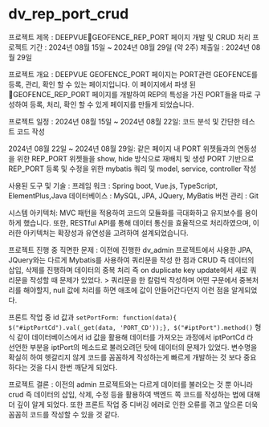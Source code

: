 # dv_rep_port_crud

프로젝트 제목 : DEEPVUEGEOFENCE_REP_PORT 페이지 개발 및 CRUD 처리
프로젝트 기간 : 2024년 08월 15일 ~ 2024년 08월 29일 (약 2주) 제출일 : 2024년 08월 29일

프로젝트 개요 : DEEPVUE GEOFENCE_PORT 페이지는 PORT관련 GEOFENCE를 등록, 관리, 확인 할 수 있는 페이지입니다. 이 페이지에서 파생 된 GEOFENCE_REP_PORT 페이지를 개발하여 REP의 특성을 가진 PORT들을 따로 구성하여 등록, 처리, 확인 할 수 있게 페이지를 만들게 되었습니다.

프로젝트 일정 : 
2024년 08월 15일 ~ 2024년 08월 22일: 코드 분석 및 간단한 테스트 코드 작성

2024년 08월 22일 ~ 2024년 08월 29일: 
같은 페이지 내 PORT 위젯들과의 연동성을 위한 REP_PORT 위젯들을 show, hide 방식으로 재배치 및 생성
PORT 기반으로 REP_PORT 등록 및 수정을 위한 mybatis 쿼리 및 model, service, controller 작성

사용된 도구 및 기술 : 프레임 워크 : Spring boot, Vue.js, TypeScript, ElementPlus,Java 데이터베이스 : MySQL, JPA, JQuery, MyBatis 버전 관리 : Git

시스템 아키텍처: MVC 패턴을 적용하여 코드의 모듈화를 극대화하고 유지보수를 용이하게 했습니다. 또한, RESTful API를 통해 데이터 통신을 효율적으로 처리하였으며, 이러한 아키텍처는 확장성과 유연성을 고려하여 설계되었습니다.

프로젝트 진행 중 직면한 문제 : 이전에 진행한 dv_admin 프로젝트에서 사용한 JPA, JQuery와는 다르게 Mybatis를 사용하여 쿼리문을 작성 한 점과 CRUD 즉 데이터의 삽입, 삭제를 진행하며 데이터의 중복 처리 즉 on duplicate key update에서 새로 쿼리문을 작성할 때 문제가 있었다. > 쿼리문을 한 칼럼씩 작성하며 어떤 구문에서 중복처리를 해야할지, null 값에 처리를 하면 애초에 값이 안들어간다던지 이런 점을 알게되었다.

프론트 작업 중 id 값과 ```setPortForm: function(data){ $("#iptPortCd").val(_get(data, 'PORT_CD'));}, $("#iptPort").method()``` 형식 같이 데이터베이스에서 id 값을 활용해 데이터를 가져오는 과정에서 iptPortCd 라 선언한 부분을 iptPort의 메소드로 불러오려던 탓에 데이터의 문제가 있었다. 변수명을 확실히 하여 헷갈리지 않게 코드를 꼼꼼하게 작성하는게 빠르게 개발하는 것 보다 중요하다는 것을 다시 한번 깨닫게 되었다.

프로젝트 결론 : 이전의 admin 프로젝트와는 다르게 데이터를 불러오는 것 뿐 아니라 crud 즉 데이터의 삽입, 삭제, 수정 등을 활용하여 백엔드 쪽 코드를 작성하는 법에 대해 더 깊이 알게 되었다.
또한 프론트 작업 중 디버깅 에러로 인한 오류를 겪고 앞으론 더욱 꼼꼼히 코드를 작성할 수 있을 것 같다.
